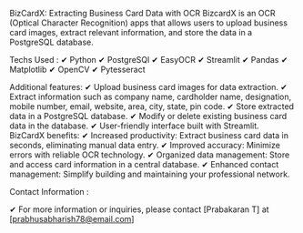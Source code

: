 BizCardX: Extracting Business Card Data with OCR
BizcardX is an OCR (Optical Character Recognition) apps that allows users to upload business card images, extract relevant information, and store the data in a PostgreSQL database.


Techs Used :
✔	Python
✔	PostgreSQl
✔	EasyOCR
✔	Streamlit
✔	Pandas
✔	Matplotlib
✔	OpenCV
✔	Pytesseract

Additional features:
✔	Upload business card images for data extraction. 
✔	Extract information such as company name, cardholder name, designation, mobile number, email, website, area, city, state, pin code. 
✔	Store extracted data in a PostgreSQL database.
✔	Modify or delete existing business card data in the database. 
✔	User-friendly interface built with Streamlit.
BizCardX benefits:
✔	Increased productivity: Extract business card data in seconds, eliminating manual data entry.
✔	Improved accuracy: Minimize errors with reliable OCR technology.
✔	Organized data management: Store and access card information in a central database.
✔	Enhanced contact management: Simplify building and maintaining your professional network.
 
Contact Information :

✔	For more information or inquiries, please contact [Prabakaran T] at [prabhusabharish78@email.com]

